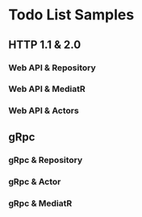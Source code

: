 # Todo List Samples

## HTTP 1.1 & 2.0

### Web API & Repository

### Web API & MediatR

### Web API & Actors

## gRpc

### gRpc & Repository

### gRpc & Actor

### gRpc & MediatR
